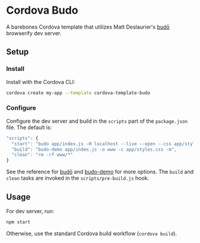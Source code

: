 Cordova Budo
=============

A barebones Cordova template that utilizes Matt Deslaurier's [budō](https://github.com/mattdesl/budo) browserify dev server.

Setup
------

### Install

Install with the Cordova CLI:

```bash
cordova create my-app --template cordova-template-budo
````

### Configure

Configure the dev server and build in the `scripts` part of the `package.json` file. The default is:

```js
"scripts": {
  "start": "budo app/index.js -H localhost --live --open --css app/styles.css",
  "build": "budo-demo app/index.js -o www -c app/styles.css -m",
  "clean": "rm -rf www/*"
}
```

See the reference for [budō](https://github.com/mattdesl/budo) and [budo-demo](https://github.com/andyinabox/budo-demo) for more options. The `build` and `clean` tasks are invoked in the `scripts/pre-build.js` hook.

Usage
-----

For dev server, run:

```bash
npm start
```

Otherwise, use the standard Cordova build workflow (`cordova build`).
